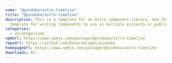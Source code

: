 ```yaml
---
name: "@pindoba/astro-timeline"
title: "@pindoba/astro-timeline"
description: This is a template for an Astro component library. Use this
  template for writing components to use in multiple projects or publish to NPM.
categories:
  - uncategorized
npmUrl: https://www.npmjs.com/package/@pindoba/astro-timeline
repoUrl: https://github.com/EduardoLopes/pindoba
homepageUrl: https://www.npmjs.com/package/@pindoba/astro-timeline
downloads: 81
---
```


